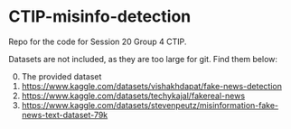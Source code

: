 # CTIP-misinfo-detection

Repo for the code for Session 20 Group 4 CTIP.

Datasets are not included, as they are too large for git. Find them below:

0. The provided dataset
1. https://www.kaggle.com/datasets/vishakhdapat/fake-news-detection
2. https://www.kaggle.com/datasets/techykajal/fakereal-news
3. https://www.kaggle.com/datasets/stevenpeutz/misinformation-fake-news-text-dataset-79k
